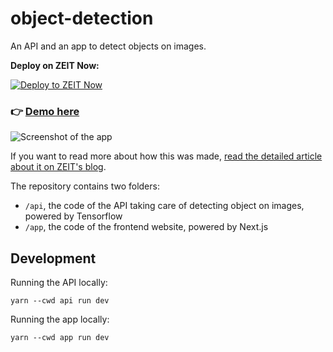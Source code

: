 # object-detection

An API and an app to detect objects on images.

**Deploy on ZEIT Now:**

[![Deploy to ZEIT Now](https://zeit.co/button)](https://zeit.co/new/project?template=lucleray/object-detection)

### 👉 [Demo here](https://object-detection.now.sh)

![Screenshot of the app](screenshot.png)

If you want to read more about how this was made, [read the detailed article about it on ZEIT's blog](https://zeit.co/blog/serverless-machine-learning).

The repository contains two folders:


- `/api`, the code of the API taking care of detecting object on images, powered by Tensorflow
- `/app`, the code of the frontend website, powered by Next.js


## Development

Running the API locally:

```
yarn --cwd api run dev
```

Running the app locally:

```
yarn --cwd app run dev
```
